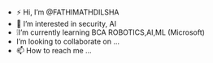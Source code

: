 - ⚡ Hi, I’m @FATHIMATHDILSHA
- 👀 I’m interested in security, AI
- ❕I’m currently learning BCA ROBOTICS,AI,ML (Microsoft)
-  I’m looking to collaborate on ...
- 📫 How to reach me ...

<!---
FATHIMATHDILSHA/FATHIMATHDILSHA is a ✨ special ✨ repository because its `README.md` (this file) appears on your GitHub profile.
You can click the Preview link to take a look at your changes.
--->
